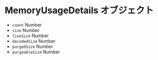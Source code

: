 # MemoryUsageDetails オブジェクト

* `count` Number
* `size` Number
* `liveSize` Number
* `decodedSize` Number
* `purgedSize` Number
* `purgeableSize` Number
